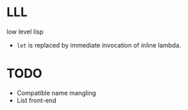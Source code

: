# LLL
low level lisp

- `let` is replaced by immediate invocation of inline lambda.


# TODO

- Compatible name mangling
- List front-end
